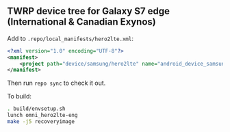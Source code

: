 ## TWRP device tree for Galaxy S7 edge (International & Canadian Exynos)

Add to `.repo/local_manifests/hero2lte.xml`:

```xml
<?xml version="1.0" encoding="UTF-8"?>
<manifest>
	<project path="device/samsung/hero2lte" name="android_device_samsung_hero2lte" remote="TeamWin" revision="android-8.1" />
</manifest>
```

Then run `repo sync` to check it out.

To build:

```sh
. build/envsetup.sh
lunch omni_hero2lte-eng
make -j5 recoveryimage
```

